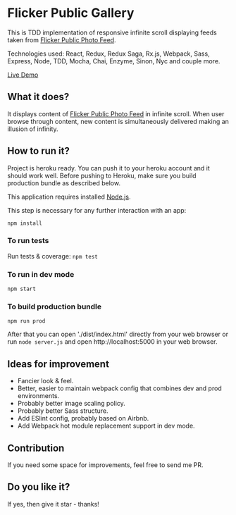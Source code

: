 # Flicker Public Gallery

This is TDD implementation of responsive infinite scroll displaying feeds taken from [Flicker Public Photo Feed](https://www.flickr.com/services/feeds/docs/photos_public/).

Technologies used: React, Redux, Redux Saga, Rx.js, Webpack, Sass, Express, Node, TDD, Mocha, Chai, Enzyme, Sinon, Nyc and couple more.

[Live Demo](https://flickr-public-gallery.herokuapp.com)

## What it does?

It displays content of [Flicker Public Photo Feed](https://www.flickr.com/services/feeds/docs/photos_public/) in infinite scroll. When user browse through content, new content is simultaneously delivered making an illusion of infinity.

## How to run it?

Project is heroku ready. You can push it to your heroku account and it should work well. Before pushing to Heroku, make sure you build production bundle as described below.

This application requires installed [Node.js](https://nodejs.org).

This step is necessary for any further interaction with an app:

```npm install```

### To run tests

Run tests & coverage:
``` npm test ```

### To run in dev mode

``` npm start ```

### To build production bundle

``` npm run prod ```

After that you can open './dist/index.html' directly from your web browser or run ``` node server.js ``` and open http://localhost:5000 in your web browser.

## Ideas for improvement

* Fancier look & feel.
* Better, easier to maintain webpack config that combines dev and prod environments.
* Probably better image scaling policy.
* Probably better Sass structure.
* Add ESlint config, probably based on Airbnb.
* Add Webpack hot module replacement support in dev mode.

## Contribution

If you need some space for improvements, feel free to send me PR.

## Do you like it?

If yes, then give it star - thanks!
